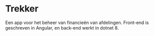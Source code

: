 # Trekker
Een app voor het beheer van financieën van afdelingen. Front-end is geschreven in Angular, en back-end werkt in dotnet 8.
